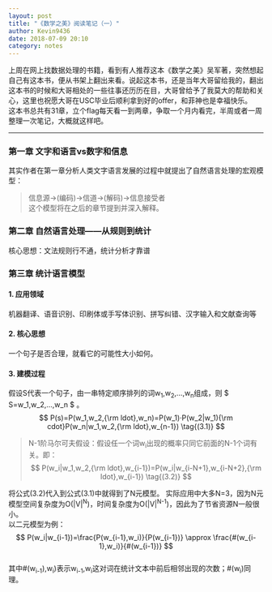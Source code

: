 ```yaml
---
layout: post
title: "《数学之美》阅读笔记（一）"
author: Kevin9436
date: 2018-07-09 20:10
category: notes
---
```


上周在网上找数据处理的书籍，看到有人推荐这本《数学之美》吴军著，突然想起自己有这本书，便从书架上翻出来看。说起这本书，还是当年大哥留给我的，翻出这本书的时候和大哥相处的一些往事还历历在目，大哥曾给予了我莫大的帮助和关心，这里也祝愿大哥在USC毕业后顺利拿到好的offer，和菲神也是幸福快乐。  
这本书总共有31章，立个flag每天看一到两章，争取一个月内看完，半周或者一周整理一次笔记，大概就这样吧。  

****  
<script type="text/javascript" src="http://cdn.mathjax.org/mathjax/latest/MathJax.js?config=default"></script>  
### 第一章 文字和语言vs数字和信息  
其实作者在第一章分析人类文字语言发展的过程中就提出了自然语言处理的宏观模型：

> 信息源->(编码)->信道->(解码)->信息接受者  
这个模型将在之后的章节提到并深入解释。  
### 第二章 自然语言处理——从规则到统计  
核心思想：文法规则行不通，统计分析才靠谱  
### 第三章 统计语言模型  
#### 1. 应用领域
机器翻译、语音识别、印刷体或手写体识别、拼写纠错、汉字输入和文献查询等  
#### 2. 核心思想
一个句子是否合理，就看它的可能性大小如何。
#### 3. 建模过程  
假设S代表一个句子，由一串特定顺序排列的词w<sub>1</sub>,w<sub>2</sub>,...,w<sub>n</sub>组成，则 $ S=w_1,w_2,...,w_n $ 。  
$$ P(s)=P(w_1,w_2,{\rm ldot},w_n)=P(w_1)·P(w_2|w_1){\rm cdot}P(w_n|w_1,w_2,{\rm ldot},w_{n-1}) \tag{(3.1)} $$

> N-1阶马尔可夫假设：假设任一个词w<sub>i</sub>出现的概率只同它前面的N-1个词有关。即：  
> $$ P(w_i|w_1,w_2,{\rm ldot},w_{i-1})=P(w_i|w_{i-N+1},w_{i-N+2},{\rm ldot},w_{i-1}) \tag{(3.2)} $$

将公式(3.2)代入到公式(3.1)中就得到了N元模型。 实际应用中大多N=3，因为N元模型空间复杂度为O(|V|<sup>N</sup>)，时间复杂度为O(|V|<sup>N-1</sup>)，因此为了节省资源N一般很小。  
以二元模型为例：  
$$ P(w_i|w_{i-1})=\frac{P(w_{i-1},w_i)}{P(w_{i-1})} \approx \frac{#(w_{i-1},w_i)}{#(w_{i-1})} $$  
其中#(w<sub>i-1</sub>),w<sub>i</sub>)表示w<sub>i-1</sub>,w<sub>i</sub>这对词在统计文本中前后相邻出现的次数；#(w<sub>i</sub>)同理。
